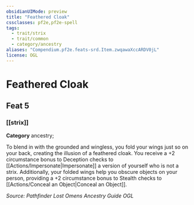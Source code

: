 ```yaml
---
obsidianUIMode: preview
title: "Feathered Cloak"
cssclasses: pf2e,pf2e-spell
tags:
  - trait/strix
  - trait/common
  - category/ancestry
aliases: "Compendium.pf2e.feats-srd.Item.zwqawaXccARDV0jL"
license: OGL
---
```

# Feathered Cloak
## Feat 5
### [[strix]]

**Category** ancestry; 




To blend in with the grounded and wingless, you fold your wings just so on your back, creating the illusion of a feathered cloak. You receive a +2 circumstance bonus to Deception checks to [[Actions/Impersonate|Impersonate]] a version of yourself who is not a strix. Additionally, your folded wings help you obscure objects on your person, providing a +2 circumstance bonus to Stealth checks to [[Actions/Conceal an Object|Conceal an Object]].

*Source: Pathfinder Lost Omens Ancestry Guide*
*OGL*